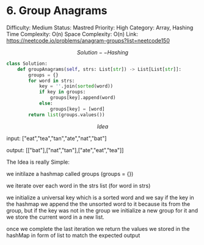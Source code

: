 # 6. Group Anagrams

Difficulty: Medium
Status: Mastred
Priority: High
Category: Array, Hashing
Time Complexity: O(n)
Space Complexity: O(n)
Link: https://neetcode.io/problems/anagram-groups?list=neetcode150

$$
Solution --Hashing
$$

```python
class Solution:
    def groupAnagrams(self, strs: List[str]) -> List[List[str]]:
        groups = {}
        for word in strs:
            key = ''.join(sorted(word))
            if key in groups:
                groups[key].append(word)
            else:
                groups[key] = [word]
        return list(groups.values())

```

$$
Idea
$$

input: ["eat","tea","tan","ate","nat","bat"]

output: [["bat"],["nat","tan"],["ate","eat","tea"]]

The Idea is really Simple:

we initilaze a hashmap called groups (groups = {})

we iterate over each word in the strs list (for word in strs)

we initialize a universal key which is a sorted word and we say if the key in the hashmap we append the the unsorted word to it because its from the group, but if the key was not in the group we initialize a new group for it and we store the current word in a new list.

once we complete the last iteration we return the values we stored in the hashMap in form of list to match the expected output